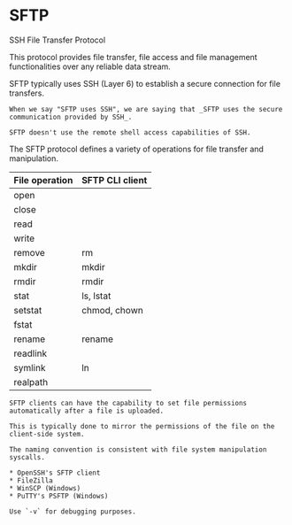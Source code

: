 # SFTP

SSH File Transfer Protocol

This protocol provides file transfer, file access and file management functionalities over any reliable data stream.

SFTP typically uses SSH (Layer 6) to establish a secure connection for file transfers.

~~~admonish note title="On using SSH"
When we say "SFTP uses SSH", we are saying that _SFTP uses the secure communication provided by SSH_.

SFTP doesn't use the remote shell access capabilities of SSH.
~~~

The SFTP protocol defines a variety of operations for file transfer and manipulation.

| File operation | SFTP CLI client |
|-----------|-----------------|
| open      |                 |
| close     |                 |
| read      |                 |
| write     |                 |
| remove    | rm              |
| mkdir     | mkdir           |
| rmdir     | rmdir           |
| stat      | ls, lstat       |
| setstat   | chmod, chown    |
| fstat     |                 |
| rename    | rename          |
| readlink  |                 |
| symlink   | ln              |
| realpath  |                 |

~~~admonish note title="Automatic permission setting"
SFTP clients can have the capability to set file permissions automatically after a file is uploaded.

This is typically done to mirror the permissions of the file on the client-side system.
~~~

~~~admonish note tip="SFTP vs. Unix file system"
The naming convention is consistent with file system manipulation syscalls.
~~~

~~~admonish example title="SFTP clients"
* OpenSSH's SFTP client
* FileZilla
* WinSCP (Windows)
* PuTTY's PSFTP (Windows)
~~~

~~~admonish tip
Use `-v` for debugging purposes.
~~~
